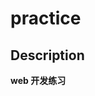 <!--
 * @Date: 2020-11-21 00:14:44
 * @LastEditTime: 2020-11-21 00:19:54
 * @FilePath: \practice\README.en.md
-->

# practice

## Description

**web 开发练习**
